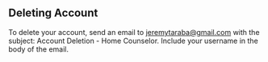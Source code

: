 ## Deleting Account

To delete your account, send an email to jeremytaraba@gmail.com with the subject: Account Deletion - Home Counselor. Include your username in the body of the email.
